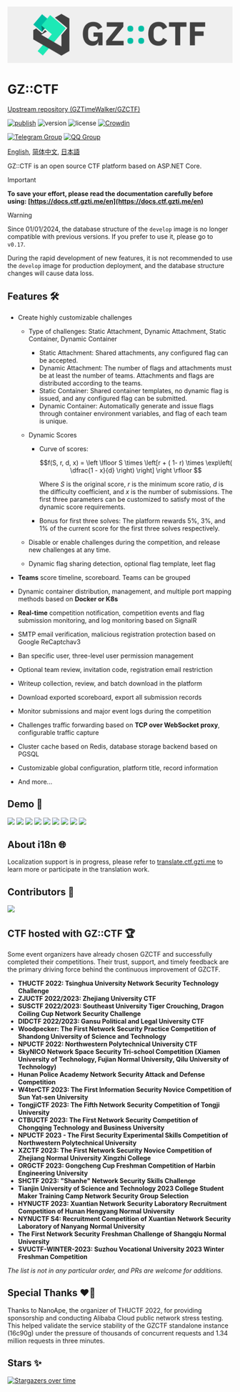 <picture>
  <source media="(prefers-color-scheme: dark)" srcset="assets/banner.dark.svg">
  <img alt="Banner" src="assets/banner.light.svg">
</picture>

# GZ::CTF

[Upstream repository (GZTimeWalker/GZCTF)](https://github.com/GZTimeWalker/GZCTF)

[![publish](https://github.com/GZTimeWalker/GZCTF/actions/workflows/ci.yml/badge.svg)](https://github.com/GZTimeWalker/GZCTF/actions/workflows/ci.yml)
![version](https://img.shields.io/github/v/release/GZTimeWalker/GZCTF?include_prereleases&label=version)
![license](https://img.shields.io/github/license/GZTimeWalker/GZCTF?color=FF5531)
[![Crowdin](https://badges.crowdin.net/gzctf/localized.svg)](https://crowdin.com/project/gzctf)

[![Telegram Group](https://img.shields.io/endpoint?color=blue&url=https%3A%2F%2Ftg.sumanjay.workers.dev%2Fgzctf)](https://telegram.dog/gzctf)
[![QQ Group](https://img.shields.io/badge/QQ%20Group-903244818-blue)](https://jq.qq.com/?_wv=1027&k=muSqhF9x)

[English](./README.md), [简体中文](./README.zh.md), [日本語](./README.ja.md)

GZ::CTF is an open source CTF platform based on ASP.NET Core.

> [!IMPORTANT]
> **To save your effort, please read the documentation carefully before using: [https://docs.ctf.gzti.me/en](https://docs.ctf.gzti.me/en)**

> [!WARNING]
> Since 01/01/2024, the database structure of the `develop` image is no longer compatible with previous versions. If you prefer to use it, please go to `v0.17`.
>
> During the rapid development of new features, it is not recommended to use the `develop` image for production deployment, and the database structure changes will cause data loss.

## Features 🛠️

- Create highly customizable challenges

  - Type of challenges: Static Attachment, Dynamic Attachment, Static Container, Dynamic Container
    - Static Attachment: Shared attachments, any configured flag can be accepted.
    - Dynamic Attachment: The number of flags and attachments must be at least the number of teams. Attachments and flags are distributed according to the teams.
    - Static Container: Shared container templates, no dynamic flag is issued, and any configured flag can be submitted.
    - Dynamic Container: Automatically generate and issue flags through container environment variables, and flag of each team is unique.

  - Dynamic Scores

    - Curve of scores:

      $$f(S, r, d, x) = \left \lfloor S \times \left[r  + ( 1- r) \times \exp\left( \dfrac{1 - x}{d} \right) \right] \right \rfloor $$

      Where $S$ is the original score, $r$ is the minimum score ratio, $d$ is the difficulty coefficient, and $x$ is the number of submissions. The first three parameters can be customized to satisfy most of the dynamic score requirements.

    - Bonus for first three solves:
      The platform rewards 5%, 3%, and 1% of the current score for the first three solves respectively.

  - Disable or enable challenges during the competition, and release new challenges at any time.
  - Dynamic flag sharing detection, optional flag template, leet flag


- **Teams** score timeline, scoreboard. Teams can be grouped
- Dynamic container distribution, management, and multiple port mapping methods based on **Docker or K8s**
- **Real-time** competition notification, competition events and flag submission monitoring, and log monitoring based on SignalR
- SMTP email verification, malicious registration protection based on Google ReCaptchav3
- Ban specific user, three-level user permission management
- Optional team review, invitation code, registration email restriction
- Writeup collection, review, and batch download in the platform
- Download exported scoreboard, export all submission records
- Monitor submissions and major event logs during the competition
- Challenges traffic forwarding based on **TCP over WebSocket proxy**, configurable traffic capture
- Cluster cache based on Redis, database storage backend based on PGSQL
- Customizable global configuration, platform title, record information
- And more...

## Demo 🗿

![](assets/demo-1.png)
![](assets/demo-2.png)
![](assets/demo-3.png)
![](assets/demo-4.png)
![](assets/demo-5.png)
![](assets/demo-6.png)
![](assets/demo-7.png)
![](assets/demo-8.png)
![](assets/demo-9.png)

## About i18n 🌐

Localization support is in progress, please refer to [translate.ctf.gzti.me](https://translate.ctf.gzti.me) to learn more or participate in the translation work.

## Contributors 👋

<a href="https://github.com/GZTimeWalker/GZCTF/graphs/contributors">
  <img src="https://contrib.rocks/image?repo=GZTimeWalker/GZCTF" />
</a>

## CTF hosted with GZ::CTF 🏆

Some event organizers have already chosen GZCTF and successfully completed their competitions. Their trust, support, and timely feedback are the primary driving force behind the continuous improvement of GZCTF.

- **THUCTF 2022: Tsinghua University Network Security Technology Challenge**
- **ZJUCTF 2022/2023: Zhejiang University CTF**
- **SUSCTF 2022/2023: Southeast University Tiger Crouching, Dragon Coiling Cup Network Security Challenge**
- **DIDCTF 2022/2023: Gansu Political and Legal University CTF**
- **Woodpecker: The First Network Security Practice Competition of Shandong University of Science and Technology**
- **NPUCTF 2022: Northwestern Polytechnical University CTF**
- **SkyNICO Network Space Security Tri-school Competition (Xiamen University of Technology, Fujian Normal University, Qilu University of Technology)**
- **Hunan Police Academy Network Security Attack and Defense Competition**
- **W4terCTF 2023: The First Information Security Novice Competition of Sun Yat-sen University**
- **TongjiCTF 2023: The Fifth Network Security Competition of Tongji University**
- **CTBUCTF 2023: The First Network Security Competition of Chongqing Technology and Business University**
- **NPUCTF 2023 - The First Security Experimental Skills Competition of Northwestern Polytechnical University**
- **XZCTF 2023: The First Network Security Novice Competition of Zhejiang Normal University Xingzhi College**
- **ORGCTF 2023: Gongcheng Cup Freshman Competition of Harbin Engineering University**
- **SHCTF 2023: "Shanhe" Network Security Skills Challenge**
- **Tianjin University of Science and Technology 2023 College Student Maker Training Camp Network Security Group Selection**
- **HYNUCTF 2023: Xuantian Network Security Laboratory Recruitment Competition of Hunan Hengyang Normal University**
- **NYNUCTF S4: Recruitment Competition of Xuantian Network Security Laboratory of Nanyang Normal University**
- **The First Network Security Freshman Challenge of Shangqiu Normal University**
- **SVUCTF-WINTER-2023: Suzhou Vocational University 2023 Winter Freshman Competition**

_The list is not in any particular order, and PRs are welcome for additions._

## Special Thanks ❤️‍🔥

Thanks to NanoApe, the organizer of THUCTF 2022, for providing sponsorship and conducting Alibaba Cloud public network stress testing. This helped validate the service stability of the GZCTF standalone instance (16c90g) under the pressure of thousands of concurrent requests and 1.34 million requests in three minutes.

## Stars ✨

[![Stargazers over time](https://starchart.cc/GZTimeWalker/GZCTF.svg)](https://starchart.cc/GZTimeWalker/GZCTF)

